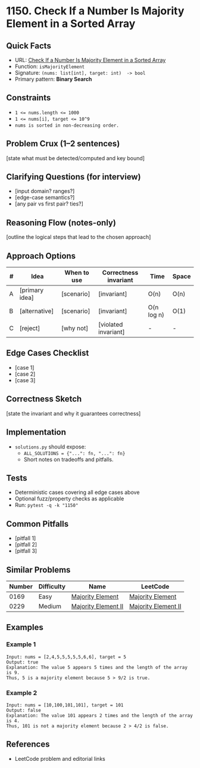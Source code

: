 # 1150. Check If a Number Is Majority Element in a Sorted Array

## Quick Facts

- URL: [Check If a Number Is Majority Element in a Sorted Array](https://leetcode.com/problems/check-if-a-number-is-majority-element-in-a-sorted-array/)
- Function: `isMajorityElement`
- Signature: `(nums: list[int], target: int)  -> bool`
- Primary pattern: **Binary Search**

## Constraints

- `1 <= nums.length <= 1000`
- `1 <= nums[i], target <= 10^9`
- `nums is sorted in non-decreasing order.`

## Problem Crux (1–2 sentences)

[state what must be detected/computed and key bound]

## Clarifying Questions (for interview)

- [input domain? ranges?]
- [edge-case semantics?]
- [any pair vs first pair? ties?]

## Reasoning Flow (notes-only)

[outline the logical steps that lead to the chosen approach]

## Approach Options

| # | Idea | When to use | Correctness invariant | Time | Space |
|---|------|-------------|-----------------------|------|-------|
| A | [primary idea] | [scenario] | [invariant] | O(n) | O(n) |
| B | [alternative] | [scenario] | [invariant] | O(n log n) | O(1) |
| C | [reject] | [why not] | [violated invariant] | - | - |

## Edge Cases Checklist

- [case 1]
- [case 2]
- [case 3]

## Correctness Sketch

[state the invariant and why it guarantees correctness]

## Implementation

- `solutions.py` should expose:
  - `ALL_SOLUTIONS = {"...": fn, "...": fn}`
  - Short notes on tradeoffs and pitfalls.

## Tests

- Deterministic cases covering all edge cases above
- Optional fuzz/property checks as applicable
- Run: `pytest -q -k "1150"`

## Common Pitfalls

- [pitfall 1]
- [pitfall 2]
- [pitfall 3]

## Similar Problems

| Number | Difficulty | Name | LeetCode |
|---|---|---|---|
| 0169 | Easy | [Majority Element](../0169-majority-element/readme.md) | [Majority Element](https://leetcode.com/problems/majority-element/) |
| 0229 | Medium | [Majority Element II](../0229-majority-element-ii/readme.md) | [Majority Element II](https://leetcode.com/problems/majority-element-ii/) |

## Examples

### Example 1

```text
Input: nums = [2,4,5,5,5,5,5,6,6], target = 5
Output: true
Explanation: The value 5 appears 5 times and the length of the array is 9.
Thus, 5 is a majority element because 5 > 9/2 is true.
```

### Example 2

```text
Input: nums = [10,100,101,101], target = 101
Output: false
Explanation: The value 101 appears 2 times and the length of the array is 4.
Thus, 101 is not a majority element because 2 > 4/2 is false.
```

## References

- LeetCode problem and editorial links
